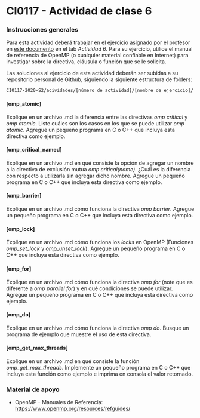 # CI0117 - Actividad de clase 6

### Instrucciones generales

Para esta actividad deberá trabajar en el ejercicio asignado por el profesor en [este documento](https://docs.google.com/spreadsheets/d/1CAYMqI3DKZNFjAL4q8WEkS6EEm5CQm-oHUnwE2PRAwM/edit?usp=sharing) en el tab *Actividad 6*. Para su ejercicio, utilice el manual de referencia de OpenMP (o cualquier material confiable en Internet) para investigar sobre la directiva, cláusula o función que se le solicita.

Las soluciones al ejercicio de esta actividad deberán ser subidas a su repositorio personal de Github, siguiendo la siguiente estructura de folders:

```
CI0117-2020-S2/acividades/[número de actividad]/[nombre de ejercicio]/
```

#### [omp_atomic]
Explique en un archivo .md la diferencia entre las directivas *omp critical* y *omp atomic*. Liste cuáles son los casos en los que se puede utilizar *omp atomic*. Agregue un pequeño programa en C o C++ que incluya esta directiva como ejemplo.

#### [omp_critical_named]
Explique en un archivo .md en qué consiste la opción de agregar un nombre a la directiva de exclusión mutua *omp critical(name)*. ¿Cuál es la diferencia con respecto a utilizarla sin agregar dicho nombre. Agregue un pequeño programa en C o C++ que incluya esta directiva como ejemplo.

#### [omp_barrier]
Explique en un archivo .md cómo funciona la directiva *omp barrier*. Agregue un pequeño programa en C o C++ que incluya esta directiva como ejemplo.

#### [omp_lock]
Explique en un archivo .md cómo funciona los *locks* en OpenMP (Funciones *omp_set_lock* y *omp_unset_lock*). Agregue un pequeño programa en C o C++ que incluya esta directiva como ejemplo.

#### [omp_for]
Explique en un archivo .md cómo funciona la directiva *omp for* (note que es diferente a *omp parallel for*) y en qué condiciones se puede utilizar. Agregue un pequeño programa en C o C++ que incluya esta directiva como ejemplo.

#### [omp_do]
Explique en un archivo .md cómo funciona la directiva *omp do*. Busque un programa de ejemplo que muestre el uso de esta directiva.

#### [omp_get_max_threads]
Explique en un archivo .md en qué consiste la función *omp_get_max_threads*. Implemente un pequeño programa en C o C++ que incluya esta función como ejemplo e imprima en consola el valor retornado.

### Material de apoyo
- OpenMP - Manuales de Referencia: https://www.openmp.org/resources/refguides/

